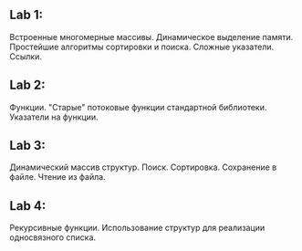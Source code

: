 ## Lab 1:
Встроенные многомерные массивы.	Динамическое выделение памяти. Простейшие алгоритмы сортировки и поиска. Сложные указатели.	Ссылки.
## Lab 2:
Функции. "Старые" потоковые функции стандартной библиотеки.	Указатели на функции.
## Lab 3:
Динамический массив структур. Поиск. Сортировка. Сохранение в файле. Чтение из файла.
## Lab 4:
Рекурсивные функции. Использование структур для реализации односвязного списка.

